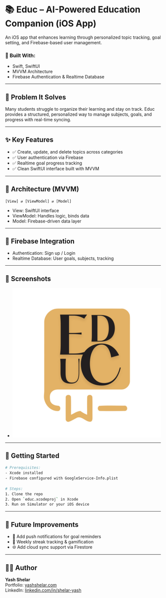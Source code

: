 # 📚 Educ – AI-Powered Education Companion (iOS App)

An iOS app that enhances learning through personalized topic tracking, goal setting, and Firebase-based user management.

### 📱 Built With:
- Swift, SwiftUI
- MVVM Architecture
- Firebase Authentication & Realtime Database

---

## 📍 Problem It Solves

Many students struggle to organize their learning and stay on track. Educ provides a structured, personalized way to manage subjects, goals, and progress with real-time syncing.

---

## ✨ Key Features

- ✅ Create, update, and delete topics across categories
- ✅ User authentication via Firebase
- ✅ Realtime goal progress tracking
- ✅ Clean SwiftUI interface built with MVVM

---

## 🧠 Architecture (MVVM)

```
[View] ⇄ [ViewModel] ⇄ [Model]
```

- View: SwiftUI interface
- ViewModel: Handles logic, binds data
- Model: Firebase-driven data layer

---

## 🔐 Firebase Integration

- Authentication: Sign up / Login
- Realtime Database: User goals, subjects, tracking

---

## 📸 Screenshots

- ![App Icon](educ/Assets.xcassets/AppIcon.appiconset/imgonline-com-ua-resize-4C7QMyfd7F8sx25b.jpg)

---

## 🚀 Getting Started

```bash
# Prerequisites:
- Xcode installed
- Firebase configured with GoogleService-Info.plist

# Steps:
1. Clone the repo
2. Open `educ.xcodeproj` in Xcode
3. Run on Simulator or your iOS device
```

---

## 🧩 Future Improvements

- 🔔 Add push notifications for goal reminders
- 🎯 Weekly streak tracking & gamification
- 🌐 Add cloud sync support via Firestore

---

## 👨‍💻 Author

**Yash Shelar**  
Portfolio: [yashshelar.com](https://yashshelar.com)  
LinkedIn: [linkedin.com/in/shelar-yash](https://linkedin.com/in/shelar-yash)  
